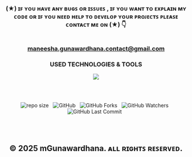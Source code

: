 <div align="center">

### (★) ɪꜰ ʏᴏᴜ ʜᴀᴠᴇ ᴀɴʏ ʙᴜɢꜱ ᴏʀ ɪꜱꜱᴜᴇꜱ , ɪꜰ ʏᴏᴜ ᴡᴀɴᴛ ᴛᴏ ᴇxᴘʟᴀɪɴ ᴍʏ ᴄᴏᴅᴇ ᴏʀ ɪꜰ ʏᴏᴜ ɴᴇᴇᴅ ʜᴇʟᴘ ᴛᴏ ᴅᴇᴠᴇʟᴏᴘ ʏᴏᴜʀ ᴘʀᴏᴊᴇᴄᴛꜱ ᴘʟᴇᴀꜱᴇ ᴄᴏɴᴛᴀᴄᴛ ᴍᴇ ᴏɴ (★) 👇<br> <br> <br> maneesha.gunawardhana.contact@gmail.com

</div>

<div align="center">
 <h3>USED TECHNOLOGIES & TOOLS</h3>
     <img src="https://skillicons.dev/icons?i=react,ts,tailwind,materialui,webstorm,git,github,netlify" />

</div>

<br><br>
<div align="center">

![repo size](https://img.shields.io/github/repo-size/mGunawardhana/Mega-City-Cab-Service-WEB?style=for-the-badge) &nbsp;
![GitHub](https://img.shields.io/github/license/mGunawardhana/Mega-City-Cab-Service-WEB?style=for-the-badge) &nbsp;
![GitHub Forks](https://img.shields.io/github/forks/mGunawardhana/Mega-City-Cab-Service-WEB?&labelColor=black&color=f7b731&style=for-the-badge) &nbsp;
![GitHub Watchers](https://img.shields.io/github/watchers/mGunawardhana/Mega-City-Cab-Service-WEB?style=for-the-badge) &nbsp;
![GitHub Last Commit](https://img.shields.io/github/last-commit/mGunawardhana/Mega-City-Cab-Service-WEB?style=for-the-badge) &nbsp;

</div>
<br><br>

<div align="center">

## © 2025 mGunawardhana. ᴀʟʟ ʀɪɢʜᴛꜱ ʀᴇꜱᴇʀᴠᴇᴅ.
